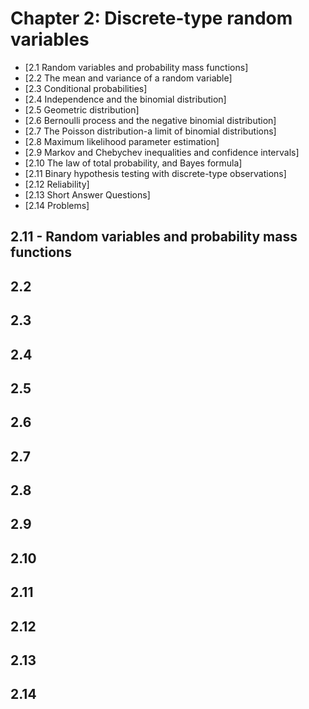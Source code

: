 # Chapter 2: Discrete-type random variables
  * [2.1 Random variables and probability mass functions]
  * [2.2 The mean and variance of a random variable]
  * [2.3 Conditional probabilities]
  * [2.4 Independence and the binomial distribution]
  * [2.5 Geometric distribution]
  * [2.6 Bernoulli process and the negative binomial distribution]
  * [2.7 The Poisson distribution-a limit of binomial distributions]
  * [2.8 Maximum likelihood parameter estimation]
  * [2.9 Markov and Chebychev inequalities and confidence intervals]
  * [2.10 The law of total probability, and Bayes formula]
  * [2.11 Binary hypothesis testing with discrete-type observations]
  * [2.12 Reliability]
  * [2.13 Short Answer Questions]
  * [2.14 Problems]
  
## 2.11 - Random variables and probability mass functions
## 2.2
## 2.3
## 2.4
## 2.5
## 2.6
## 2.7
## 2.8
## 2.9
## 2.10
## 2.11
## 2.12
## 2.13
## 2.14
